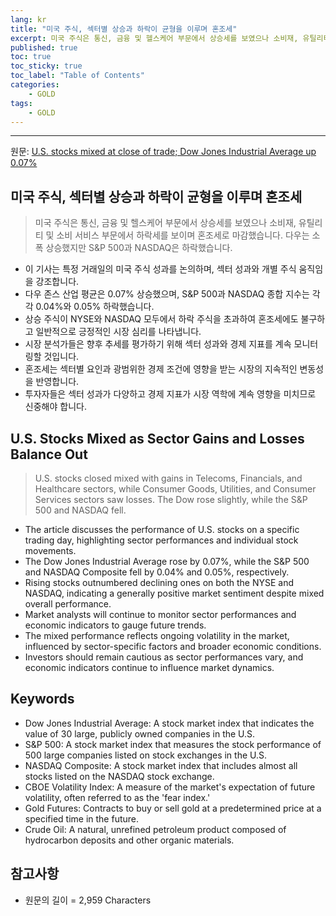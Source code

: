```yaml
---
lang: kr
title: "미국 주식, 섹터별 상승과 하락이 균형을 이루며 혼조세"
excerpt: 미국 주식은 통신, 금융 및 헬스케어 부문에서 상승세를 보였으나 소비재, 유틸리티 및 소비 서비스 부문에서 하락세를 보이며 혼조세로 마감했습니다. 다우는 소폭 상승했지만 S&P 500과 NASDAQ은 하락했습니다.
published: true
toc: true
toc_sticky: true
toc_label: "Table of Contents"
categories:
    - GOLD
tags:
    - GOLD
---
```


---

  원문: [U.S. stocks mixed at close of trade; Dow Jones Industrial Average up 0.07%](https://www.investing.com/news/stock-market-news/us-stocks-mixed-at-close-of-trade-dow-jones-industrial-average-up-007-3789351)

## 미국 주식, 섹터별 상승과 하락이 균형을 이루며 혼조세

> 미국 주식은 통신, 금융 및 헬스케어 부문에서 상승세를 보였으나 소비재, 유틸리티 및 소비 서비스 부문에서 하락세를 보이며 혼조세로 마감했습니다. 다우는 소폭 상승했지만 S&P 500과 NASDAQ은 하락했습니다.


- 이 기사는 특정 거래일의 미국 주식 성과를 논의하며, 섹터 성과와 개별 주식 움직임을 강조합니다.
- 다우 존스 산업 평균은 0.07% 상승했으며, S&P 500과 NASDAQ 종합 지수는 각각 0.04%와 0.05% 하락했습니다.
- 상승 주식이 NYSE와 NASDAQ 모두에서 하락 주식을 초과하여 혼조세에도 불구하고 일반적으로 긍정적인 시장 심리를 나타냅니다.
- 시장 분석가들은 향후 추세를 평가하기 위해 섹터 성과와 경제 지표를 계속 모니터링할 것입니다.
- 혼조세는 섹터별 요인과 광범위한 경제 조건에 영향을 받는 시장의 지속적인 변동성을 반영합니다.
- 투자자들은 섹터 성과가 다양하고 경제 지표가 시장 역학에 계속 영향을 미치므로 신중해야 합니다.

## U.S. Stocks Mixed as Sector Gains and Losses Balance Out

> U.S. stocks closed mixed with gains in Telecoms, Financials, and Healthcare sectors, while Consumer Goods, Utilities, and Consumer Services sectors saw losses. The Dow rose slightly, while the S&P 500 and NASDAQ fell.


- The article discusses the performance of U.S. stocks on a specific trading day, highlighting sector performances and individual stock movements.
- The Dow Jones Industrial Average rose by 0.07%, while the S&P 500 and NASDAQ Composite fell by 0.04% and 0.05%, respectively.
- Rising stocks outnumbered declining ones on both the NYSE and NASDAQ, indicating a generally positive market sentiment despite mixed overall performance.
- Market analysts will continue to monitor sector performances and economic indicators to gauge future trends.
- The mixed performance reflects ongoing volatility in the market, influenced by sector-specific factors and broader economic conditions.
- Investors should remain cautious as sector performances vary, and economic indicators continue to influence market dynamics.

## Keywords

- Dow Jones Industrial Average: A stock market index that indicates the value of 30 large, publicly owned companies in the U.S.
- S&P 500: A stock market index that measures the stock performance of 500 large companies listed on stock exchanges in the U.S.
- NASDAQ Composite: A stock market index that includes almost all stocks listed on the NASDAQ stock exchange.
- CBOE Volatility Index: A measure of the market's expectation of future volatility, often referred to as the 'fear index.'
- Gold Futures: Contracts to buy or sell gold at a predetermined price at a specified time in the future.
- Crude Oil: A natural, unrefined petroleum product composed of hydrocarbon deposits and other organic materials.

## 참고사항

- 원문의 길이 = 2,959 Characters

